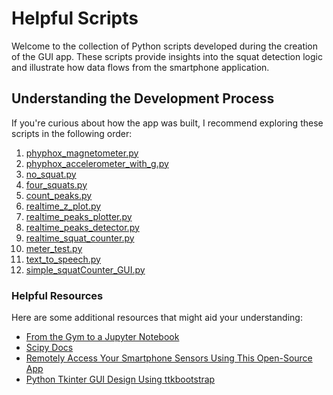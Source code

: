 # Helpful Scripts

Welcome to the collection of Python scripts developed during the creation of the GUI app. These scripts provide insights into the squat detection logic and illustrate how data flows from the smartphone application.

## Understanding the Development Process

If you're curious about how the app was built, I recommend exploring these scripts in the following order:


1. [phyphox_magnetometer.py](phyphox_magnetometer.py)
2. [phyphox_accelerometer_with_g.py](phyphox_accelerometer_with_g.py)
3. [no_squat.py](no_squat.py)
4. [four_squats.py](four_squats.py)
5. [count_peaks.py](count_peaks.py)
6. [realtime_z_plot.py](realtime_z_plot.py)
7. [realtime_peaks_plotter.py](realtime_peaks_plotter.py)
8. [realtime_peaks_detector.py](realtime_peaks_detector.py)
9. [realtime_squat_counter.py](realtime_squat_counter.py)
10. [meter_test.py](meter_test.py)
11. [text_to_speech.py](text_to_speech.py)
12. [simple_squatCounter_GUI.py](simple_squatCounter_GUI.py)


### Helpful Resources

Here are some additional resources that might aid your understanding:

- [From the Gym to a Jupyter Notebook](https://towardsdatascience.com/from-the-gym-to-a-jupyter-notebook-building-a-squats-counter-app-in-a-day-955ecfbf8d12)
- [Scipy Docs](https://docs.scipy.org/doc/scipy/reference/generated/scipy.signal.find_peaks.html)
- [Remotely Access Your Smartphone Sensors Using This Open-Source App](https://www.youtube.com/watch?v=2x5kdzqFV9M)
- [Python Tkinter GUI Design Using ttkbootstrap](https://www.youtube.com/watch?v=0tM-l_ZsxjU)
